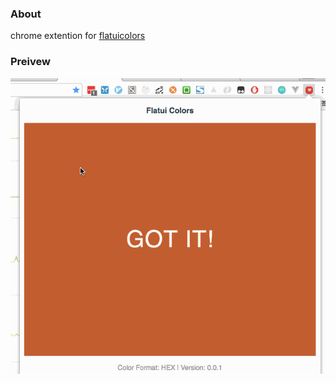 ### About

chrome extention for [flatuicolors](http://flatuicolors.com/)

### Preivew

![](/assets/flatui.gif)
